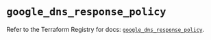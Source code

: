# `google_dns_response_policy`

Refer to the Terraform Registry for docs: [`google_dns_response_policy`](https://registry.terraform.io/providers/hashicorp/google/6.42.0/docs/resources/dns_response_policy).
